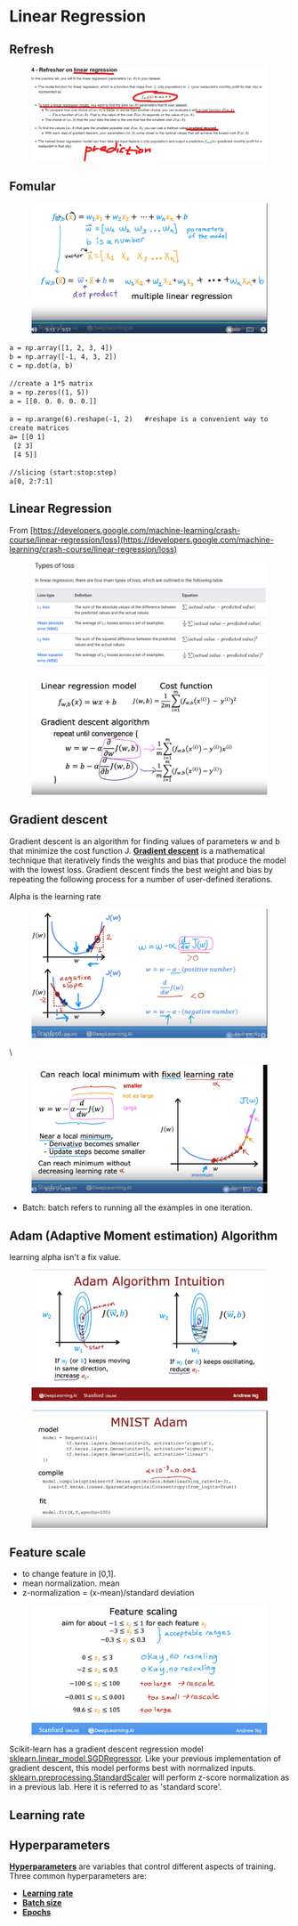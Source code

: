 # Linear Regression

## Refresh

<figure><img src="../.gitbook/assets/image (36).png" alt=""><figcaption></figcaption></figure>

## Fomular

<figure><img src="../.gitbook/assets/image (4) (1) (1) (1) (1) (1).png" alt=""><figcaption></figcaption></figure>

```
a = np.array([1, 2, 3, 4])
b = np.array([-1, 4, 3, 2])
c = np.dot(a, b)

//create a 1*5 matrix
a = np.zeros((1, 5))    
a = [[0. 0. 0. 0. 0.]]

a = np.arange(6).reshape(-1, 2)   #reshape is a convenient way to create matrices
a= [[0 1]
 [2 3]
 [4 5]]
 
//slicing (start:stop:step)
a[0, 2:7:1]
```

## Linear Regression

From [https://developers.google.com/machine-learning/crash-course/linear-regression/loss](https://developers.google.com/machine-learning/crash-course/linear-regression/loss)

<figure><img src="../.gitbook/assets/image (34).png" alt=""><figcaption></figcaption></figure>

<figure><img src="../.gitbook/assets/image (2) (1) (1) (1) (1) (1).png" alt=""><figcaption></figcaption></figure>

## Gradient descent

Gradient descent is an algorithm for finding values of parameters w and b that minimize the cost function J. [**Gradient descent**](https://developers.google.com/machine-learning/glossary#gradient-descent) is a mathematical technique that iteratively finds the weights and bias that produce the model with the lowest loss. Gradient descent finds the best weight and bias by repeating the following process for a number of user-defined iterations.

Alpha is the learning rate

<figure><img src="../.gitbook/assets/image (3) (1) (1) (1) (1) (1).png" alt=""><figcaption></figcaption></figure>

\


<figure><img src="../.gitbook/assets/image (1) (1) (1) (1) (1) (1) (1) (1) (1).png" alt=""><figcaption></figcaption></figure>

* Batch: batch refers to running all the examples in one iteration.



## Adam (Adaptive Moment estimation) Algorithm

learning alpha isn't a fix value.

<figure><img src="../.gitbook/assets/image (27).png" alt=""><figcaption></figcaption></figure>

<figure><img src="../.gitbook/assets/image (28).png" alt=""><figcaption></figcaption></figure>

## Feature scale

* to change feature in \[0,1].
* mean normalization.  mean
* z-normalization  =  (x-mean)/standard deviation

<figure><img src="../.gitbook/assets/image (35).png" alt=""><figcaption></figcaption></figure>

Scikit-learn has a gradient descent regression model [sklearn.linear\_model.SGDRegressor](https://scikit-learn.org/stable/modules/generated/sklearn.linear_model.SGDRegressor.html#examples-using-sklearn-linear-model-sgdregressor). Like your previous implementation of gradient descent, this model performs best with normalized inputs. [sklearn.preprocessing.StandardScaler](https://scikit-learn.org/stable/modules/generated/sklearn.preprocessing.StandardScaler.html#sklearn.preprocessing.StandardScaler) will perform z-score normalization as in a previous lab. Here it is referred to as 'standard score'.

## Learning rate

## Hyperparameters

[**Hyperparameters**](https://developers.google.com/machine-learning/glossary#hyperparameter) are variables that control different aspects of training. Three common hyperparameters are:

* [**Learning rate**](https://developers.google.com/machine-learning/glossary#learning-rate)
* [**Batch size**](https://developers.google.com/machine-learning/glossary#batch-size)
* [**Epochs**](https://developers.google.com/machine-learning/glossary#epoch)
